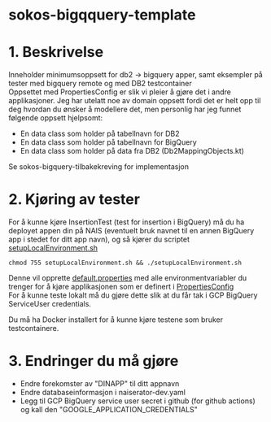 # sokos-bigqquery-template

# 1. Beskrivelse
Inneholder minimumsoppsett for db2 -> bigquery apper, samt eksempler på tester med bigquery remote og med DB2 testcontainer  
Oppsettet med PropertiesConfig er slik vi pleier å gjøre det i andre applikasjoner. 
Jeg har utelatt noe av domain oppsett fordi det er helt opp til deg hvordan du ønsker å modellere det, men personlig har jeg funnet følgende oppsett hjelpsomt:  
* En data class som holder på tabellnavn for DB2
* En data class som holder på tabellnavn for BigQuery
* En data class som holder på data fra DB2 (Db2MappingObjects.kt)

Se sokos-bigquery-tilbakekreving for implementasjon


# 2. Kjøring av tester
For å kunne kjøre InsertionTest (test for insertion i BigQuery) må du ha deployet appen din på NAIS (eventuelt bruk navnet til en annen BigQuery app i stedet for ditt app navn), og så kjører du scriptet [setupLocalEnvironment.sh](setupLocalEnvironment.sh)
```
chmod 755 setupLocalEnvironment.sh && ./setupLocalEnvironment.sh
```
Denne vil opprette [default.properties](defaults.properties) med alle environmentvariabler du trenger for å kjøre applikasjonen som er definert i [PropertiesConfig](src/main/kotlin/no.nav.sokos.bigquery.DINAPP/config/PropertiesConfig.kt)  
For å kunne teste lokalt må du gjøre dette slik at du får tak i GCP BigQuery ServiceUser credentials.

Du må ha Docker installert for å kunne kjøre testene som bruker testcontainere. 

# 3. Endringer du må gjøre
* Endre forekomster av "DINAPP" til ditt appnavn
* Endre databaseinformasjon i naiserator-dev.yaml
* Legg til GCP BigQuery service user secret i github (for github actions) og kall den "GOOGLE_APPLICATION_CREDENTIALS"
